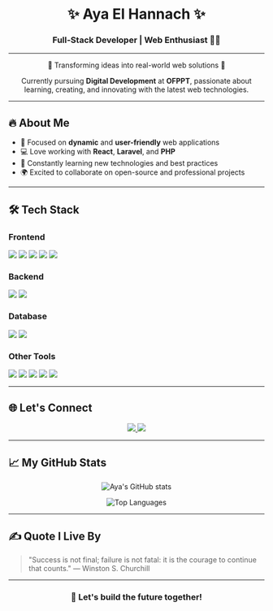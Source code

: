 <h1 align="center">✨ Aya El Hannach ✨</h1>
<h3 align="center">Full-Stack Developer | Web Enthusiast 👩‍💻</h3>

---

<p align="center">
  🚀 Transforming ideas into real-world web solutions 🚀  
</p>

<p align="center">
  Currently pursuing <b>Digital Development</b> at <b>OFPPT</b>, passionate about learning, creating, and innovating with the latest web technologies.
</p>

---

## 🔥 About Me

- 🎯 Focused on **dynamic** and **user-friendly** web applications
- 💻 Love working with **React**, **Laravel**, and **PHP**
- 🧠 Constantly learning new technologies and best practices
- 🌍 Excited to collaborate on open-source and professional projects

---

## 🛠️ Tech Stack

### **Frontend**
<p>
  <img src="https://img.shields.io/badge/HTML5-E34F26?logo=html5&logoColor=white&style=flat-square" />
  <img src="https://img.shields.io/badge/CSS3-1572B6?logo=css3&logoColor=white&style=flat-square" />
  <img src="https://img.shields.io/badge/JavaScript-F7DF1E?logo=javascript&logoColor=black&style=flat-square" />
  <img src="https://img.shields.io/badge/React-61DAFB?logo=react&logoColor=black&style=flat-square" />
  <img src="https://img.shields.io/badge/Bootstrap-7952B3?logo=bootstrap&logoColor=white&style=flat-square" />
</p>

### **Backend**
<p>
  <img src="https://img.shields.io/badge/PHP-777BB4?logo=php&logoColor=white&style=flat-square" />
  <img src="https://img.shields.io/badge/Laravel-FF2D20?logo=laravel&logoColor=white&style=flat-square" />
</p>

### **Database**
<p>
  <img src="https://img.shields.io/badge/MySQL-4479A1?logo=mysql&logoColor=white&style=flat-square" />
  <img src="https://img.shields.io/badge/MongoDB-47A248?logo=mongodb&logoColor=white&style=flat-square" />
</p>

### **Other Tools**
<p>
  <img src="https://img.shields.io/badge/Git-F05032?logo=git&logoColor=white&style=flat-square" />
  <img src="https://img.shields.io/badge/VSCode-007ACC?logo=visualstudiocode&logoColor=white&style=flat-square" />
  <img src="https://img.shields.io/badge/XAMPP-FB7A24?logo=xampp&logoColor=white&style=flat-square" />
  <img src="https://img.shields.io/badge/InfinityFree-FF7100?style=flat-square" />
  <img src="https://img.shields.io/badge/Figma-F24E1E?logo=figma&logoColor=white&style=flat-square" />
</p>

---

## 🌐 Let's Connect

<p align="center">
  <a href="https://www.linkedin.com/in/aya-el-hannach-9136232b6/">
    <img src="https://img.shields.io/badge/LinkedIn-0A66C2?logo=linkedin&logoColor=white&style=for-the-badge" />
  </a>
  <a href="https://github.com/ayaelhannach">
    <img src="https://img.shields.io/badge/GitHub-171515?logo=github&logoColor=white&style=for-the-badge" />
  </a>
</p>

---

## 📈 My GitHub Stats

<p align="center">
  <img src="https://github-readme-stats.vercel.app/api?username=ayaelhannach&theme=github_dark&show_icons=true&include_all_commits=true&count_private=true" alt="Aya's GitHub stats" />
</p>

<p align="center">
  <img src="https://github-readme-stats.vercel.app/api/top-langs/?username=ayaelhannach&layout=compact&theme=github_dark&hide_progress=false" alt="Top Languages" />
</p>


---

## ✍️ Quote I Live By

> "Success is not final; failure is not fatal: it is the courage to continue that counts." — Winston S. Churchill

---

<h3 align="center">💬 Let's build the future together!</h3>
